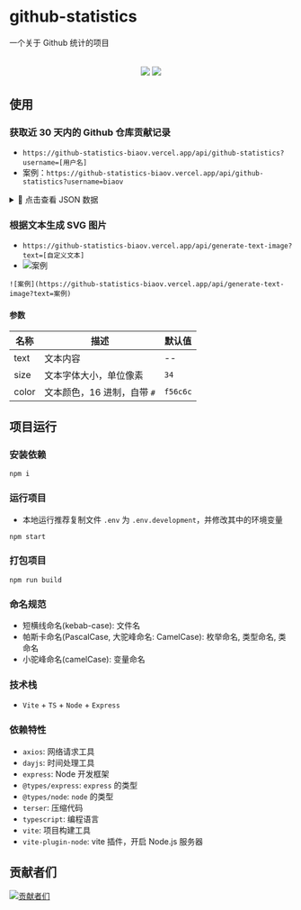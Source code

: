 # github-statistics

一个关于 Github 统计的项目

<h2 align="center">
  <a href="https://github.com/biaov/github-statistics"><img src="https://img.shields.io/badge/version-v1.0.0-blue" /></a>
  <a href="https://github.com/biaov/github-statistics/blob/main/LICENSE"><img src="https://img.shields.io/badge/license-MIT-green" /></a>
</h2>

## 使用

### 获取近 30 天内的 Github 仓库贡献记录

- `https://github-statistics-biaov.vercel.app/api/github-statistics?username=[用户名]`
- 案例：`https://github-statistics-biaov.vercel.app/api/github-statistics?username=biaov`

<details>
<summary>👀 点击查看 JSON 数据</summary>

```json
{
  "contributions": [
    {
      "contributionCount": 3,
      "date": "2023-08-28"
    },
    {
      "contributionCount": 3,
      "date": "2023-08-29"
    },
    {
      "contributionCount": 3,
      "date": "2023-08-30"
    },
    {
      "contributionCount": 3,
      "date": "2023-08-31"
    },
    {
      "contributionCount": 10,
      "date": "2023-09-01"
    },
    {
      "contributionCount": 39,
      "date": "2023-09-02"
    },
    {
      "contributionCount": 3,
      "date": "2023-09-03"
    },
    {
      "contributionCount": 3,
      "date": "2023-09-04"
    },
    {
      "contributionCount": 5,
      "date": "2023-09-05"
    },
    {
      "contributionCount": 4,
      "date": "2023-09-06"
    },
    {
      "contributionCount": 3,
      "date": "2023-09-07"
    },
    {
      "contributionCount": 11,
      "date": "2023-09-08"
    },
    {
      "contributionCount": 3,
      "date": "2023-09-09"
    },
    {
      "contributionCount": 3,
      "date": "2023-09-10"
    },
    {
      "contributionCount": 20,
      "date": "2023-09-11"
    },
    {
      "contributionCount": 16,
      "date": "2023-09-12"
    },
    {
      "contributionCount": 20,
      "date": "2023-09-13"
    },
    {
      "contributionCount": 4,
      "date": "2023-09-14"
    },
    {
      "contributionCount": 5,
      "date": "2023-09-15"
    },
    {
      "contributionCount": 3,
      "date": "2023-09-16"
    },
    {
      "contributionCount": 3,
      "date": "2023-09-17"
    },
    {
      "contributionCount": 22,
      "date": "2023-09-18"
    },
    {
      "contributionCount": 6,
      "date": "2023-09-19"
    },
    {
      "contributionCount": 16,
      "date": "2023-09-20"
    },
    {
      "contributionCount": 3,
      "date": "2023-09-21"
    },
    {
      "contributionCount": 6,
      "date": "2023-09-22"
    },
    {
      "contributionCount": 3,
      "date": "2023-09-23"
    },
    {
      "contributionCount": 0,
      "date": "2023-09-24"
    },
    {
      "contributionCount": 20,
      "date": "2023-09-25"
    },
    {
      "contributionCount": 5,
      "date": "2023-09-26"
    },
    {
      "contributionCount": 3,
      "date": "2023-09-27"
    }
  ],
  "name": "biaov"
}
```

</details>

### 根据文本生成 SVG 图片

- `https://github-statistics-biaov.vercel.app/api/generate-text-image?text=[自定义文本]`
- ![案例](https://github-statistics-biaov.vercel.app/api/generate-text-image?text=案例)

```text
![案例](https://github-statistics-biaov.vercel.app/api/generate-text-image?text=案例)
```

#### 参数

| 名称  | 描述                        | 默认值   |
| ----- | --------------------------- | -------- |
| text  | 文本内容                    | --       |
| size  | 文本字体大小，单位像素      | `34`     |
| color | 文本颜色，16 进制，自带 `#` | `f56c6c` |

## 项目运行

### 安装依赖

```Basic
npm i
```

### 运行项目

- 本地运行推荐复制文件 `.env` 为 `.env.development`，并修改其中的环境变量

```Basic
npm start
```

### 打包项目

```Basic
npm run build
```

### 命名规范

- 短横线命名(kebab-case): 文件名
- 帕斯卡命名(PascalCase, 大驼峰命名: CamelCase): 枚举命名, 类型命名, 类命名
- 小驼峰命名(camelCase): 变量命名

### 技术栈

- `Vite` + `TS` + `Node` + `Express`

### 依赖特性

- `axios`: 网络请求工具
- `dayjs`: 时间处理工具
- `express`: Node 开发框架
- `@types/express`: `express` 的类型
- `@types/node`: `node` 的类型
- `terser`: 压缩代码
- `typescript`: 编程语言
- `vite`: 项目构建工具
- `vite-plugin-node`: vite 插件，开启 Node.js 服务器

## 贡献者们

[![贡献者们](https://contrib.rocks/image?repo=biaov/github-statistics)](https://github.com/biaov/github-statistics/graphs/contributors)
